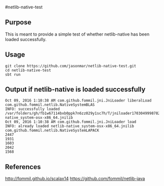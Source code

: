 #netlib-native-test

## Purpose
This is meant to provide a simple test of whether netlib-native has been loaded successfully.

## Usage
```
git clone https://github.com/jasonmar/netlib-native-test.git
cd netlib-native-test
sbt run
```

## Output if netlib-native is loaded successfully
```
Oct 09, 2016 1:10:38 AM com.github.fommil.jni.JniLoader liberalLoad
com.github.fommil.netlib.NativeSystemBLAS
INFO: successfully loaded /var/folders/gh/fb1w67114bxb0ppk7n6zz029y1sc7h/T/jniloader1703049998782096207netlib-native_system-osx-x86_64.jnilib
Oct 09, 2016 1:10:38 AM com.github.fommil.jni.JniLoader load
INFO: already loaded netlib-native_system-osx-x86_64.jnilib
com.github.fommil.netlib.NativeSystemLAPACK
2447
1931
1603
2042
1568
```

## References
http://fommil.github.io/scalax14
https://github.com/fommil/netlib-java


